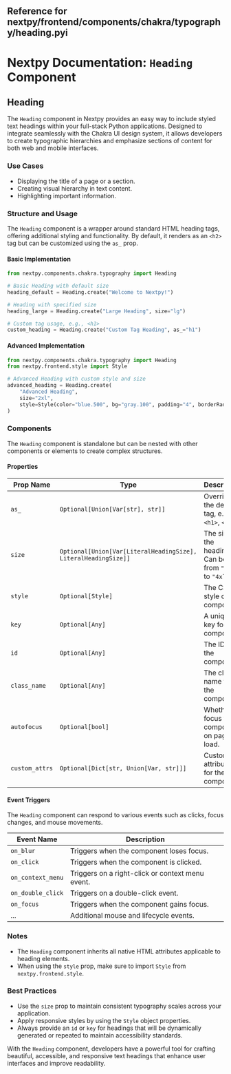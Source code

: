 ##  Reference for nextpy/frontend/components/chakra/typography/heading.pyi

# Nextpy Documentation: `Heading` Component

## Heading

The `Heading` component in Nextpy provides an easy way to include styled text headings within your full-stack Python applications. Designed to integrate seamlessly with the Chakra UI design system, it allows developers to create typographic hierarchies and emphasize sections of content for both web and mobile interfaces.

### Use Cases

- Displaying the title of a page or a section.
- Creating visual hierarchy in text content.
- Highlighting important information.

### Structure and Usage

The `Heading` component is a wrapper around standard HTML heading tags, offering additional styling and functionality. By default, it renders as an `<h2>` tag but can be customized using the `as_` prop.

#### Basic Implementation

```python
from nextpy.components.chakra.typography import Heading

# Basic Heading with default size
heading_default = Heading.create("Welcome to Nextpy!")

# Heading with specified size
heading_large = Heading.create("Large Heading", size="lg")

# Custom tag usage, e.g., <h1>
custom_heading = Heading.create("Custom Tag Heading", as_="h1")
```

#### Advanced Implementation

```python
from nextpy.components.chakra.typography import Heading
from nextpy.frontend.style import Style

# Advanced Heading with custom style and size
advanced_heading = Heading.create(
    "Advanced Heading",
    size="2xl",
    style=Style(color="blue.500", bg="gray.100", padding="4", borderRadius="md")
)
```

### Components

The `Heading` component is standalone but can be nested with other components or elements to create complex structures.

#### Properties

| Prop Name      | Type                                                        | Description                                               |
| -------------- | ----------------------------------------------------------- | --------------------------------------------------------- |
| `as_`          | `Optional[Union[Var[str], str]]`                            | Overrides the default tag, e.g., `<h1>`, `<h3>`.          |
| `size`         | `Optional[Union[Var[LiteralHeadingSize], LiteralHeadingSize]]` | The size of the heading. Can be from `"xs"` to `"4xl"`.   |
| `style`        | `Optional[Style]`                                           | The CSS style of the component.                            |
| `key`          | `Optional[Any]`                                             | A unique key for the component.                            |
| `id`           | `Optional[Any]`                                             | The ID for the component.                                  |
| `class_name`   | `Optional[Any]`                                             | The class name for the component.                          |
| `autofocus`    | `Optional[bool]`                                            | Whether to focus the component on page load.               |
| `custom_attrs` | `Optional[Dict[str, Union[Var, str]]]`                      | Custom attributes for the component.                       |

#### Event Triggers

The `Heading` component can respond to various events such as clicks, focus changes, and mouse movements.

| Event Name         | Description                            |
| ------------------ | -------------------------------------- |
| `on_blur`          | Triggers when the component loses focus. |
| `on_click`         | Triggers when the component is clicked.  |
| `on_context_menu`  | Triggers on a right-click or context menu event. |
| `on_double_click`  | Triggers on a double-click event.         |
| `on_focus`         | Triggers when the component gains focus.  |
| ...                | Additional mouse and lifecycle events.    |

### Notes

- The `Heading` component inherits all native HTML attributes applicable to heading elements.
- When using the `style` prop, make sure to import `Style` from `nextpy.frontend.style`.

### Best Practices

- Use the `size` prop to maintain consistent typography scales across your application.
- Apply responsive styles by using the `Style` object properties.
- Always provide an `id` or `key` for headings that will be dynamically generated or repeated to maintain accessibility standards.

With the `Heading` component, developers have a powerful tool for crafting beautiful, accessible, and responsive text headings that enhance user interfaces and improve readability.